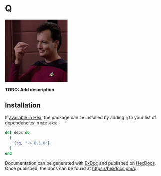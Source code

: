 # Q

![Q](./assets/q.jpg)


**TODO: Add description**

## Installation

If [available in Hex](https://hex.pm/docs/publish), the package can be installed
by adding `q` to your list of dependencies in `mix.exs`:

```elixir
def deps do
  [
    {:q, "~> 0.1.0"}
  ]
end
```

Documentation can be generated with [ExDoc](https://github.com/elixir-lang/ex_doc)
and published on [HexDocs](https://hexdocs.pm). Once published, the docs can
be found at <https://hexdocs.pm/q>.

